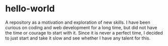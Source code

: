 # hello-world
A repository as a motivation and exploration of new skills.
I have been curious on coding and web development for a long time, but did not have the time or courage to start with it. Since it is never a perfect time, I decided to just start and take it slow and see whether I have any talent for this. 
